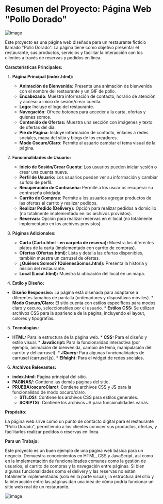 # Resumen del Proyecto: Página Web "Pollo Dorado"

![image](https://github.com/user-attachments/assets/9168c717-f0ca-42c0-b862-32ce4a675cdb)


Este proyecto es una página web diseñada para un restaurante ficticio llamado "Pollo Dorado". La página tiene como objetivo presentar el restaurante, sus productos, servicios y facilitar la interacción con los clientes a través de reservas y pedidos en línea.

**Características Principales:**

1.  **Página Principal (index.html):**
    *   **Animación de Bienvenida:** Presenta una animación de bienvenida con el nombre del restaurante y un GIF de pollo.
    *   **Encabezado:** Muestra información de contacto, horario de atención y acceso a inicio de sesión/crear cuenta.
    *   **Logo:** Incluye el logo del restaurante.
    *   **Navegación:** Ofrece botones para acceder a la carta, ofertas y quienes somos.
    *   **Contenido de Ofertas:** Muestra una sección con imágenes y texto de ofertas del día.
    *   **Pie de Página:** Incluye información de contacto, enlaces a redes sociales, mapa del sitio y blogs de los creadores.
    *   **Modo Oscuro/Claro:** Permite al usuario cambiar el tema visual de la página.

2.  **Funcionalidades de Usuario:**
    *   **Inicio de Sesión/Crear Cuenta:** Los usuarios pueden iniciar sesión o crear una cuenta nueva.
    *   **Perfil de Usuario:** Los usuarios pueden ver su información y cambiar su foto de perfil.
    *   **Recuperación de Contraseña:** Permite a los usuarios recuperar su contraseña olvidada.
    *   **Carrito de Compras:** Permite a los usuarios agregar productos de las ofertas al carrito y realizar pedidos.
    *   **Realizar Pedido (Delivery):**  Opción para realizar pedidos a domicilio (no totalmente implementado en los archivos provistos).
    *   **Reservas:** Opción para realizar reservas en el local (no totalmente implementado en los archivos provistos).

3.  **Páginas Adicionales:**
    *   **Carta (Carta.html - en carpeta de reserva):**  Muestra los diferentes platos de la carta (implementado con carrito de compras).
    *   **Ofertas (Ofertas.html):** Lista y detalla las ofertas disponibles, también muestra un carrusel de ofertas.
    *   **¿Quiénes Somos? (QuienesSomos.html):** Presenta la historia y misión del restaurante.
    *   **Local (Local.html):** Muestra la ubicación del local en un mapa.

4. **Estilo y Diseño:**
  *   **Diseño Responsivo:** La página está diseñada para adaptarse a diferentes tamaños de pantalla (ordenadores y dispositivos móviles).
    *   **Modo Oscuro/Claro:**  El sitio cuenta con estilos específicos para modos claro y oscuro, seleccionables por el usuario.
    *   **Estilos CSS:** Se utilizan archivos CSS para la apariencia de la página, incluyendo el layout, colores y tipografías.

5. **Tecnologías:**
  *   **HTML:** Para la estructura de la página web.
    *   **CSS:** Para el diseño y estilo visual.
    *   **JavaScript:** Para la funcionalidad interactiva (por ejemplo, animación de bienvenida, cambio de tema, manipulación del carrito y del carrusel).
    *   **JQuery:** Para algunas funcionalidades de carrusel (carrusel.js).
    *   **Elfsight:** Para el widget de redes sociales.
  
6. **Archivos Relevantes:**
  * **index.html:** Página principal del sitio.
  * **PAGINAS/**: Contiene las demás páginas del sitio.
  * **PRUEBA/oscuroClaro/**: Contiene archivos CSS y JS para la funcionalidad de modo oscuro/claro.
    * **STILOS/**: Contiene los archivos CSS para estilos generales.
    * **SCRIPTS/**: Contiene los archivos JS para funcionalidades varias.

**Propósito:**

La página web sirve como un punto de contacto digital para el restaurante "Pollo Dorado", permitiendo a los clientes conocer sus productos, ofertas, y facilitarles realizar pedidos o reservas en línea.

**Para un Trabajo:**

Este proyecto es un buen ejemplo de una página web básica para un negocio. Demuestra conocimientos en HTML, CSS y JavaScript, así como en la implementación de funcionalidades comunes como la gestión de usuarios, el carrito de compras y la navegación entre páginas. Si bien algunas funcionalidades como el delivery y las reservas no están totalmente implementadas (solo en la parte visual), la estructura del sitio y la interacción entre las páginas dan una idea de cómo podría funcionar un sitio web real de un restaurante.
 
![image](https://github.com/user-attachments/assets/a1f410bb-e297-4195-b1f8-3fcce68cf370)
